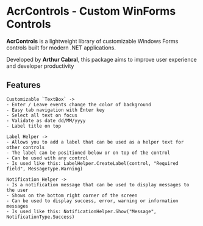 ﻿# AcrControls - Custom WinForms Controls

**AcrControls** is a lightweight library of customizable Windows Forms controls built for modern .NET applications.

Developed by **Arthur Cabral**, this package aims to improve user experience and developer productivity

## Features


    Customizable `TextBox` ->
    - Enter / Leave events change the color of background
    - Easy tab navigation with Enter key 
    - Select all text on focus
    - Validate as date dd/MM/yyyy
    - Label title on top    

    Label Helper ->
    - Allows you to add a label that can be used as a helper text for other controls 
    - The label can be positioned below or on top of the control
    - Can be used with any control
    - Is used like this: LabelHelper.CreateLabel(control, "Required field", MessageType.Warning)

    Notification Helper ->
    - Is a notification message that can be used to display messages to the user
    - Shows on the bottom right corner of the screen
    - Can be used to display success, error, warning or information messages
    - Is used like this: NotificationHelper.Show("Message", NotificationType.Success)

	
    
	



